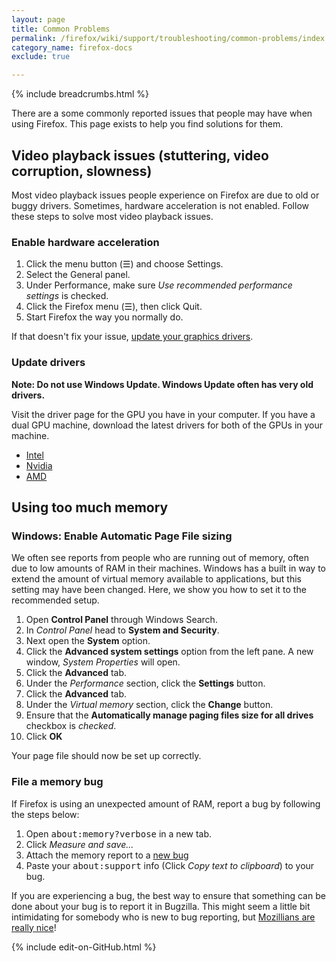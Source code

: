 ```yaml
---
layout: page
title: Common Problems
permalink: /firefox/wiki/support/troubleshooting/common-problems/index.html
category_name: firefox-docs
exclude: true

---
```


{% include breadcrumbs.html %}

There are a some commonly reported issues that people may have when using Firefox. This page exists to help you find solutions for them.

## Video playback issues (stuttering, video corruption, slowness)

Most video playback issues people experience on Firefox are due to old or buggy drivers. Sometimes, hardware acceleration is not enabled. Follow these steps to solve most video playback issues.

### Enable hardware acceleration 

1. Click the menu button (☰) and choose Settings.
2. Select the General panel.
3. Under Performance, make sure *Use recommended performance settings* is checked.
4. Click the Firefox menu (☰), then click Quit.
5. Start Firefox the way you normally do.

If that doesn't fix your issue, [update your graphics drivers](https://support.mozilla.org/en-US/kb/upgrade-graphics-drivers-use-hardware-acceleration). 

### Update drivers

**Note: Do not use Windows Update. Windows Update often has very old drivers.**

Visit the driver page for the GPU you have in your computer. If you have a dual GPU machine, download the latest drivers for both of the GPUs in your machine.

* [Intel](https://www.intel.com/content/www/us/en/support/detect.html)
* [Nvidia](https://www.nvidia.com/Download/index.aspx)
* [AMD](https://www.amd.com/support)

## Using too much memory

### Windows: Enable Automatic Page File sizing

We often see reports from people who are running out of memory, often due to low amounts of RAM in their machines. Windows has a built in way to extend the amount of virtual memory available to applications, but this setting may have been changed. Here, we show you how to set it to the recommended setup.

1. Open **Control Panel** through Windows Search. 
2. In *Control Panel* head to **System and Security**. 
3. Next open the **System** option. 
4. Click the **Advanced system settings** option from the left pane. A new window, *System Properties* will open. 
5. Click the **Advanced** tab.
6. Under the *Performance* section, click the **Settings** button.
7. Click the **Advanced** tab.
8. Under the *Virtual memory* section, click the **Change** button.
9. Ensure that the **Automatically manage paging files size for all drives** checkbox is *checked*.
10. Click **OK**

Your page file should now be set up correctly. 

### File a memory bug

If Firefox is using an unexpected amount of RAM, report a bug by following the steps below:

1. Open <kbd>about:memory?verbose</kbd> in a new tab.
2. Click *Measure and save...*
3. Attach the memory report to a [new bug](https://bugzilla.mozilla.org/enter_bug.cgi?product=Core&component=Memory%20Allocator)
4. Paste your <kbd>about:support</kbd> info (Click *Copy text to clipboard*) to your bug.

If you are experiencing a bug, the best way to ensure that something can be done about your bug is to report it in Bugzilla. This might seem a little bit intimidating for somebody who is new to bug reporting, but [Mozillians are really nice](http://dblohm7.ca/blog/2014/08/14/diffusion-of-responsibility/)!

{% include edit-on-GitHub.html %}

<!--
Set the front matter:
title = your page title and link name in the navigation
permalink = the url for the page, i.e. example.com/my-awesome-category
category_name = the name of the cateogry you want to use to group posts, you'll need to use the same name on post pages
Save this page in the root directory.
Use the same name for the filename as the permalink, i.e.
permalink: /my-awesome-category/
filename: my-awesome-category.html
-->
